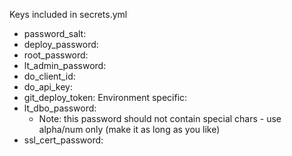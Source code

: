 Keys included in secrets.yml
* password_salt:
* deploy_password: 
* root_password:
* lt_admin_password:
* do_client_id:
* do_api_key:
* git_deploy_token:
Environment specific:
* lt_dbo_password:
  * Note: this password should not contain special chars - use alpha/num only (make it as long as you like)
* ssl_cert_password: